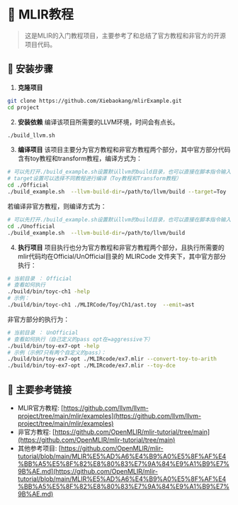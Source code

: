 # 🎯 MLIR教程
> 这是MLIR的入门教程项目，主要参考了和总结了官方教程和非官方的开源项目代码。

## 🚀 安装步骤

1. **克隆项目**
```bash
git clone https://github.com/Xiebaokang/mlirExample.git
cd project
```

2. **安装依赖**
编译该项目所需要的LLVM环境，时间会有点长。
```bash
./build_llvm.sh
```

3. **编译项目**
该项目主要分为官方教程和非官方教程两个部分，其中官方部分代码含有toy教程和transform教程，编译方式为：
```bash
# 可以先打开./build_example.sh设置默认llvm的build目录，也可以直接在脚本指令输入
# target设置可以选择不同教程进行编译（Toy教程和Transform教程）
cd ./Official
./build_example.sh  --llvm-build-dir=/path/to/llvm/build --target=Toy
```
若编译非官方教程，则编译方式为：
```bash
# 可以先打开./build_example.sh设置默认llvm的build目录，也可以直接在脚本指令输入
cd ./Unofficial
./build_example.sh  --llvm-build-dir=/path/to/llvm/build
```


4. **执行项目**
项目执行也分为官方教程和非官方教程两个部分，且执行所需要的mlir代码均在Official/UnOfficial目录的 MLIRCode 文件夹下，其中官方部分执行：
```bash
# 当前目录 ： Official
# 查看如何执行
./build/bin/toyc-ch1 -help
# 示例：
./build/bin/toyc-ch1 ./MLIRCode/Toy/Ch1/ast.toy  --emit=ast
```
非官方部分的执行为：
```bash
# 当前目录 ： UnOfficial
# 查看如何执行（自己定义的pass opt在=aggressive下）
./build/bin/toy-ex7-opt -help
# 示例（示例7只有两个自定义的pass）：
./build/bin/toy-ex7-opt ./MLIRcode/ex7.mlir --convert-toy-to-arith
./build/bin/toy-ex7-opt ./MLIRcode/ex7.mlir --toy-dce
```

## 🤝 主要参考链接
- MLIR官方教程: [https://github.com/llvm/llvm-project/tree/main/mlir/examples](https://github.com/llvm/llvm-project/tree/main/mlir/examples)
- 非官方教程: [https://github.com/OpenMLIR/mlir-tutorial/tree/main](https://github.com/OpenMLIR/mlir-tutorial/tree/main)
- 其他参考项目: [https://github.com/OpenMLIR/mlir-tutorial/blob/main/MLIR%E5%AD%A6%E4%B9%A0%E5%8F%AF%E4%BB%A5%E5%8F%82%E8%80%83%E7%9A%84%E9%A1%B9%E7%9B%AE.md](https://github.com/OpenMLIR/mlir-tutorial/blob/main/MLIR%E5%AD%A6%E4%B9%A0%E5%8F%AF%E4%BB%A5%E5%8F%82%E8%80%83%E7%9A%84%E9%A1%B9%E7%9B%AE.md)